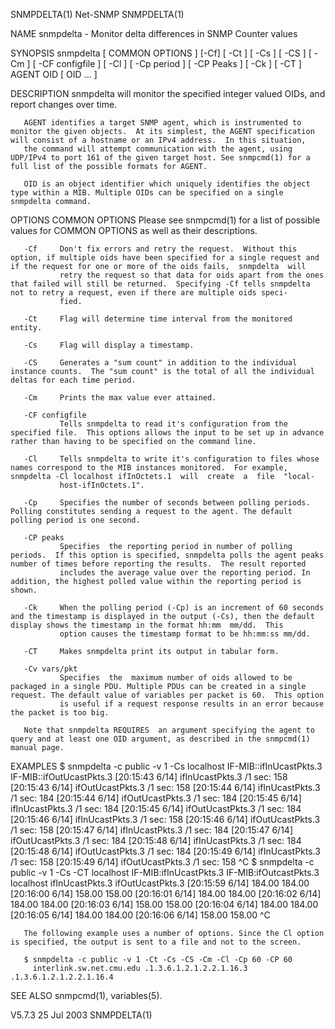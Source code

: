SNMPDELTA(1)                                                                                       Net-SNMP                                                                                      SNMPDELTA(1)



NAME
       snmpdelta - Monitor delta differences in SNMP Counter values

SYNOPSIS
       snmpdelta [ COMMON OPTIONS ] [-Cf] [ -Ct ] [ -Cs ] [ -CS ] [ -Cm ] [ -CF configfile ] [ -Cl ] [ -Cp period ] [ -CP Peaks ] [ -Ck ] [ -CT ] AGENT OID [ OID ... ]

DESCRIPTION
       snmpdelta will monitor the specified integer valued OIDs, and report changes over time.

       AGENT identifies a target SNMP agent, which is instrumented to monitor the given objects.  At its simplest, the AGENT specification will consist of a hostname or an IPv4 address.  In this situation,
       the command will attempt communication with the agent, using UDP/IPv4 to port 161 of the given target host. See snmpcmd(1) for a full list of the possible formats for AGENT.

       OID is an object identifier which uniquely identifies the object type within a MIB. Multiple OIDs can be specified on a single snmpdelta command.

OPTIONS
       COMMON OPTIONS
               Please see snmpcmd(1) for a list of possible values for COMMON OPTIONS as well as their descriptions.

       -Cf     Don't fix errors and retry the request.  Without this option, if multiple oids have been specified for a single request and if the request for one or more of the oids fails,  snmpdelta  will
               retry the request so that data for oids apart from the ones that failed will still be returned.  Specifying -Cf tells snmpdelta not to retry a request, even if there are multiple oids speci-
               fied.

       -Ct     Flag will determine time interval from the monitored entity.

       -Cs     Flag will display a timestamp.

       -CS     Generates a "sum count" in addition to the individual instance counts.  The "sum count" is the total of all the individual deltas for each time period.

       -Cm     Prints the max value ever attained.

       -CF configfile
               Tells snmpdelta to read it's configuration from the specified file.  This options allows the input to be set up in advance rather than having to be specified on the command line.

       -Cl     Tells snmpdelta to write it's configuration to files whose names correspond to the MIB instances monitored.  For example, snmpdelta -Cl localhost ifInOctets.1  will  create  a  file  "local-
               host-ifInOctets.1".

       -Cp     Specifies the number of seconds between polling periods.  Polling constitutes sending a request to the agent. The default polling period is one second.

       -CP peaks
               Specifies  the reporting period in number of polling periods.  If this option is specified, snmpdelta polls the agent peaks number of times before reporting the results.  The result reported
               includes the average value over the reporting period. In addition, the highest polled value within the reporting period is shown.

       -Ck     When the polling period (-Cp) is an increment of 60 seconds and the timestamp is displayed in the output (-Cs), then the default display shows the timestamp in the format hh:mm  mm/dd.  This
               option causes the timestamp format to be hh:mm:ss mm/dd.

       -CT     Makes snmpdelta print its output in tabular form.

       -Cv vars/pkt
               Specifies  the  maximum number of oids allowed to be packaged in a single PDU. Multiple PDUs can be created in a single request. The default value of variables per packet is 60.  This option
               is useful if a request response results in an error because the packet is too big.

       Note that snmpdelta REQUIRES  an argument specifying the agent to query and at least one OID argument, as described in the snmpcmd(1) manual page.

EXAMPLES
       $ snmpdelta -c public -v 1 -Cs localhost IF-MIB::ifInUcastPkts.3 IF-MIB::ifOutUcastPkts.3
       [20:15:43 6/14] ifInUcastPkts.3 /1 sec: 158
       [20:15:43 6/14] ifOutUcastPkts.3 /1 sec: 158
       [20:15:44 6/14] ifInUcastPkts.3 /1 sec: 184
       [20:15:44 6/14] ifOutUcastPkts.3 /1 sec: 184
       [20:15:45 6/14] ifInUcastPkts.3 /1 sec: 184
       [20:15:45 6/14] ifOutUcastPkts.3 /1 sec: 184
       [20:15:46 6/14] ifInUcastPkts.3 /1 sec: 158
       [20:15:46 6/14] ifOutUcastPkts.3 /1 sec: 158
       [20:15:47 6/14] ifInUcastPkts.3 /1 sec: 184
       [20:15:47 6/14] ifOutUcastPkts.3 /1 sec: 184
       [20:15:48 6/14] ifInUcastPkts.3 /1 sec: 184
       [20:15:48 6/14] ifOutUcastPkts.3 /1 sec: 184
       [20:15:49 6/14] ifInUcastPkts.3 /1 sec: 158
       [20:15:49 6/14] ifOutUcastPkts.3 /1 sec: 158
       ^C
       $ snmpdelta -c public -v 1 -Cs -CT localhost IF-MIB:ifInUcastPkts.3 IF-MIB:ifOutcastPkts.3
       localhost ifInUcastPkts.3     ifOutUcastPkts.3
       [20:15:59 6/14]     184.00    184.00
       [20:16:00 6/14]     158.00    158.00
       [20:16:01 6/14]     184.00    184.00
       [20:16:02 6/14]     184.00    184.00
       [20:16:03 6/14]     158.00    158.00
       [20:16:04 6/14]     184.00    184.00
       [20:16:05 6/14]     184.00    184.00
       [20:16:06 6/14]     158.00    158.00
       ^C

       The following example uses a number of options. Since the Cl option is specified, the output is sent to a file and not to the screen.

       $ snmpdelta -c public -v 1 -Ct -Cs -CS -Cm -Cl -Cp 60 -CP 60
         interlink.sw.net.cmu.edu .1.3.6.1.2.1.2.2.1.16.3 .1.3.6.1.2.1.2.2.1.16.4

SEE ALSO
       snmpcmd(1), variables(5).



V5.7.3                                                                                           25 Jul 2003                                                                                     SNMPDELTA(1)
